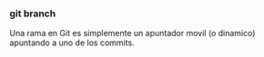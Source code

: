 ### git branch
Una rama en Git es simplemente un apuntador movil (o dinamico) apuntando a uno de los commits.